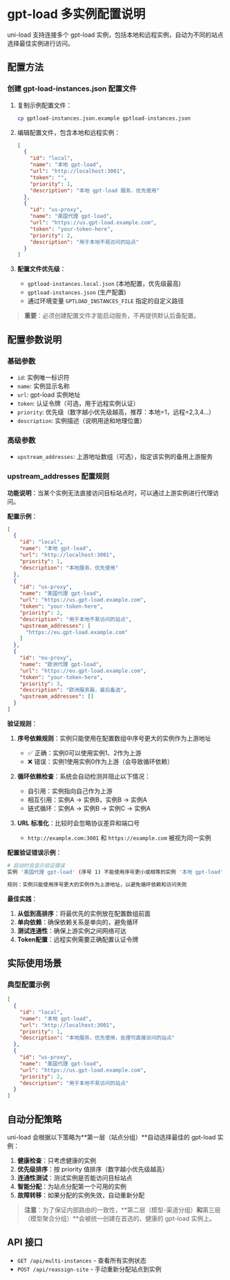 # gpt-load 多实例配置说明

uni-load 支持连接多个 gpt-load 实例，包括本地和远程实例，自动为不同的站点选择最佳实例进行访问。

## 配置方法

### 创建 gpt-load-instances.json 配置文件

1. 复制示例配置文件：

   ```bash
   cp gptload-instances.json.example gptload-instances.json
   ```

2. 编辑配置文件，包含本地和远程实例：

   ```json
   [
     {
       "id": "local",
       "name": "本地 gpt-load",
       "url": "http://localhost:3001",
       "token": "",
       "priority": 1,
       "description": "本地 gpt-load 服务，优先使用"
     },
     {
       "id": "us-proxy",
       "name": "美国代理 gpt-load",
       "url": "https://us.gpt-load.example.com",
       "token": "your-token-here",
       "priority": 2,
       "description": "用于本地不易访问的站点"
     }
   ]
   ```

3. **配置文件优先级**：
   - `gptload-instances.local.json` (本地配置，优先级最高)
   - `gptload-instances.json` (生产配置)
   - 通过环境变量 `GPTLOAD_INSTANCES_FILE` 指定的自定义路径

> **重要**：必须创建配置文件才能启动服务，不再提供默认后备配置。

## 配置参数说明

### 基础参数
- `id`: 实例唯一标识符
- `name`: 实例显示名称
- `url`: gpt-load 实例地址
- `token`: 认证令牌（可选，用于远程实例认证）
- `priority`: 优先级（数字越小优先级越高，推荐：本地=1，远程=2,3,4...）
- `description`: 实例描述（说明用途和地理位置）

### 高级参数
- `upstream_addresses`: 上游地址数组（可选），指定该实例的备用上游服务

### upstream_addresses 配置规则

**功能说明**：当某个实例无法直接访问目标站点时，可以通过上游实例进行代理访问。

**配置示例**：
```json
[
  {
    "id": "local",
    "name": "本地 gpt-load", 
    "url": "http://localhost:3001",
    "priority": 1,
    "description": "本地服务，优先使用"
  },
  {
    "id": "us-proxy",
    "name": "美国代理 gpt-load",
    "url": "https://us.gpt-load.example.com",
    "token": "your-token-here",
    "priority": 2,
    "description": "用于本地不易访问的站点",
    "upstream_addresses": [
      "https://eu.gpt-load.example.com"
    ]
  },
  {
    "id": "eu-proxy", 
    "name": "欧洲代理 gpt-load",
    "url": "https://eu.gpt-load.example.com",
    "token": "your-token-here",
    "priority": 3,
    "description": "欧洲服务器，最后备选",
    "upstream_addresses": []
  }
]
```

**验证规则**：
1. **序号依赖规则**：实例只能使用在配置数组中序号更大的实例作为上游地址
   - ✅ 正确：实例0可以使用实例1、2作为上游
   - ❌ 错误：实例1使用实例0作为上游（会导致循环依赖）

2. **循环依赖检查**：系统会自动检测并阻止以下情况：
   - 自引用：实例指向自己作为上游
   - 相互引用：实例A → 实例B，实例B → 实例A
   - 链式循环：实例A → 实例B → 实例C → 实例A

3. **URL 标准化**：比较时会忽略协议差异和端口号
   - `http://example.com:3001` 和 `https://example.com` 被视为同一实例

**配置验证错误示例**：
```bash
# 启动时会显示验证错误
实例 '美国代理 gpt-load' (序号 1) 不能使用序号更小或相等的实例 '本地 gpt-load' (序号 0, http://localhost:3001) 作为上游地址

规则：实例只能使用序号更大的实例作为上游地址，以避免循环依赖和访问失败
```

**最佳实践**：
1. **从低到高排序**：将最优先的实例放在配置数组前面
2. **单向依赖**：确保依赖关系是单向的，避免循环
3. **测试连通性**：确保上游实例之间网络可达
4. **Token配置**：远程实例需要正确配置认证令牌

## 实际使用场景

### 典型配置示例

```json
[
  {
    "id": "local",
    "name": "本地 gpt-load",
    "url": "http://localhost:3001",
    "priority": 1,
    "description": "本地服务，优先使用，处理可直接访问的站点"
  },
  {
    "id": "us-proxy",
    "name": "美国代理 gpt-load",
    "url": "https://us.gpt-load.example.com",
    "priority": 2,
    "description": "用于本地不易访问的站点"
  }
]
```

## 自动分配策略

uni-load 会根据以下策略为**第一层（站点分组）**自动选择最佳的 gpt-load 实例：

1. **健康检查**：只考虑健康的实例
2. **优先级排序**：按 priority 值排序（数字越小优先级越高）
3. **连通性测试**：测试实例是否能访问目标站点
4. **智能分配**：为站点分配第一个可用的实例
5. **故障转移**：如果分配的实例失效，自动重新分配

> **注意**：为了保证内部路由的一致性，**第二层（模型-渠道分组）**和**第三层（模型聚合分组）**会被统一创建在首选的、健康的 gpt-load 实例上。

## API 接口

- `GET /api/multi-instances` - 查看所有实例状态
- `POST /api/reassign-site` - 手动重新分配站点到实例
